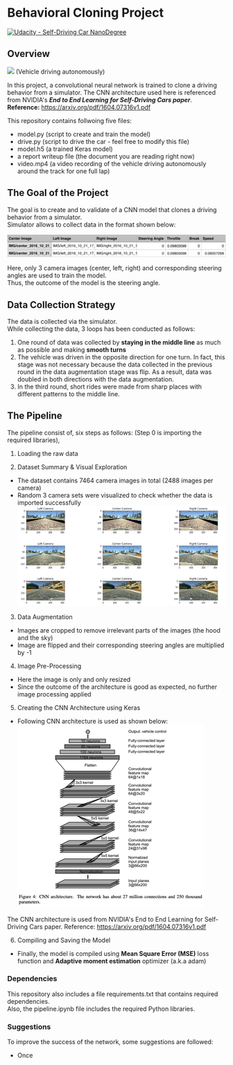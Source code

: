 # Behavioral Cloning Project

[![Udacity - Self-Driving Car NanoDegree](https://s3.amazonaws.com/udacity-sdc/github/shield-carnd.svg)](http://www.udacity.com/drive)

Overview
---
![](img/sample.gif)
(Vehicle driving autonomously)

In this project, a convolutional neural network is trained to clone a driving behavior from a simulator.
The CNN architecture used here is referenced from NVIDIA's ***End to End Learning for Self-Driving Cars paper***.   
**Reference:** https://arxiv.org/pdf/1604.07316v1.pdf

This repository contains follwoing five files: 
* model.py (script to create and train the model)
* drive.py (script to drive the car - feel free to modify this file)
* model.h5 (a trained Keras model)
* a report writeup file (the document you are reading right now)
* video.mp4 (a video recording of the vehicle driving autonomously around the track for one full lap)


The Goal of the Project 
---
The goal is to create and to validate of a CNN model that clones a driving behavior from a simulator.  
Simulator allows to collect data in the format shown below:

![](img/dataframe.png)

Here, only 3 camera images (center, left, right) and corresponding steering angles are used to train the model.  
Thus, the outcome of the model is the steering angle.  


Data Collection Strategy
---
The data is collected via the simulator.  
While collecting the data, 3 loops has been conducted as follows:
1. One round of data was collected by **staying in the middle line** as much as possible and making **smooth turns**
2. The vehicle was driven in the opposite direction for one turn. In fact, this stage was not necessary because the data collected in the previous round in the data augmentation stage was flip. As a result, data was doubled in both directions with the data augmentation.
3. In the third round, short rides were made from sharp places with different patterns to the middle line.


The Pipeline
---
The pipeline consist of, six steps as follows: (Step 0 is importing the required libraries),  
1. Loading the raw data

2. Dataset Summary & Visual Exploration
* The dataset contains 7464 camera images in total (2488 images per camera)
* Random 3 camera sets were visualized to check whether the data is imported successfully  
![](img/exploration.png)

3. Data Augmentation
* Images are cropped to remove irrelevant parts of the images (the hood and the sky)
* Image are flipped and their corresponding steering angles are multiplied by -1

4. Image Pre-Processing
* Here the image is only and only resized
* Since the outcome of the architecture is good as expected, no further image processing applied

5. Creating the CNN Architecture using Keras
* Following CNN architecture is used as shown below:
![](img/cnn.png)

The CNN architecture is used from NVIDIA's End to End Learning for Self-Driving Cars paper.
Reference: https://arxiv.org/pdf/1604.07316v1.pdf

6. Compiling and Saving the Model
* Finally, the model is compiled using **Mean Square Error (MSE)** loss function and **Adaptive moment estimation** optimizer (a.k.a adam)


### Dependencies
This repository also includes a file requirements.txt that contains required dependencies.  
Also, the pipeline.ipynb file includes the required Python libraries.

### Suggestions
To improve the success of the network, some suggestions are followed:
* Once

